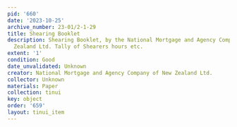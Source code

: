 ```yaml
---
pid: '660'
date: '2023-10-25'
archive_number: 23-01/2-1-29
title: Shearing Booklet
description: Shearing Booklet, by the National Mortgage and Agency Company of New
  Zealand Ltd. Tally of Shearers hours etc.
extent: '1'
condition: Good
date_unvalidated: Unknown
creator: National Mortgage and Agency Company of New Zealand Ltd.
collector: Unknown
materials: Paper
collection: tinui
key: object
order: '659'
layout: tinui_item
---
```

